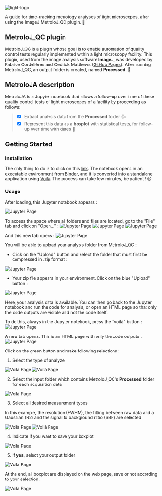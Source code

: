 <picture>
 <source media="(prefers-color-scheme: dark)" srcset="https://github.com/CSaint-Hilaire/MetroloJA_Binder/blob/main/images/MetroloJA_logo_black.png">
 <img alt="light-logo" src="https://github.com/CSaint-Hilaire/MetroloJA_Binder/blob/main/images/MetroloJA_logo_white.png">
</picture>

A guide for time-tracking metrology analyses of light microscopes, after using the ImageJ MetroloJ_QC plugin. :tada:

## MetroloJ_QC plugin
MetroloJ_QC is a plugin whose goal is to enable automation of quality control tests regularly implemented within a light microscopy facility. This plugin, used from the image analysis software **ImageJ**, was developed by Fabrice Cordelières and Cedrick Matthews ([GitHub Pages](https://github.com/MontpellierRessourcesImagerie/MetroloJ_QC)). After running MetroloJ_QC, an output folder is created, named **Processed**. &#x1F4D7; 

## MetroloJA description
MetroloJA is a Jupyter notebook that allows a follow-up over time of these quality control tests of light microscopes of a facility by proceeding as follows: 
 > - [x] Extract analysis data from the **Processed** folder :+1:
 > - [x] Represent this data as a **boxplot** with statistical tests, for follow-up over time with dates :tada:

## Getting Started
### Installation
The only thing to do is to click on this [link](https://mybinder.org/v2/gh/CSaint-Hilaire/MetroloJA_Binder/HEAD?urlpath=tree%2Fmetroloj_analyze.ipynb). 
The notebook opens in an executable environment from [Binder](https://mybinder.readthedocs.io/en/latest/), and it is converted into a standalone application using [Voilà](https://voila.readthedocs.io/en/stable/using.html). The process can take few minutes, be patient ! :laughing:


### Usage
After loading, this Jupyter notebook appears :

![Jupyter Page](https://github.com/CSaint-Hilaire/MetroloJA_Binder/blob/main/images/usage_1.png) 

To access the space where all folders and files are located, go to the "File" tab and click on "Open..." :
![Jupyter Page](https://github.com/CSaint-Hilaire/MetroloJA_Binder/blob/main/images/usage_2.png) ![Jupyter Page](https://github.com/CSaint-Hilaire/MetroloJA_Binder/blob/main/images/usage_3.png) ![Jupyter Page](https://github.com/CSaint-Hilaire/MetroloJA_Binder/blob/main/images/usage_3bis.png)

And this new tab opens :
![Jupyter Page](https://github.com/CSaint-Hilaire/MetroloJA_Binder/blob/main/images/usage_4.png)

You will be able to upload your analysis folder from MetroloJ_QC :
 * Click on the "Upload" button and select the folder that must first be compressed in .zip format :
 
 ![Jupyter Page](https://github.com/CSaint-Hilaire/MetroloJA_Binder/blob/main/images/usage_5.png)
 
 * Your zip file appears in your environment. Click on the blue "Upload" button :
 
 ![Jupyter Page](https://github.com/CSaint-Hilaire/MetroloJA_Binder/blob/main/images/usage_6.png)
 
Here, your analysis data is available. You can then go back to the Jupyter notebook and run the code for analysis, or open an HTML page so that only the code outputs are visible and not the code itself.

To do this, always in the Jupyter notebook, press the "voilà" button : 
![Jupyter Page](https://github.com/CSaint-Hilaire/MetroloJA_Binder/blob/main/images/usage_7.png)

A new tab opens. This is an HTML page with only the code outputs :
![Jupyter Page](https://github.com/CSaint-Hilaire/MetroloJA_Binder/blob/main/images/usage_8.png)

Click on the green button and make following selections : 
1. Select the type of analyze

![Voilà Page](https://github.com/CSaint-Hilaire/MetroloJA_Binder/blob/main/images/usage_2.png) ![Voilà Page](https://github.com/CSaint-Hilaire/MetroloJA_Binder/blob/main/images/usage_2bis.png)

2. Select the input folder which contains MetroloJ_QC's **Processed** folder for each acquisition date

![Voilà Page](https://github.com/CSaint-Hilaire/MetroloJA_Binder/blob/main/images/usage_3.png)

3. Select all desired measurement types

In this example, the resolution (FWHM), the fitting between raw data and a Gaussian (R2) and the signal to background ratio (SBR) are selected  

![Voilà Page](https://github.com/CSaint-Hilaire/MetroloJA_Binder/blob/main/images/usage_4.png) ![Voilà Page](https://github.com/CSaint-Hilaire/MetroloJA_Binder/blob/main/images/usage_5.png)

4. Indicate if you want to save your boxplot

![Voilà Page](https://github.com/CSaint-Hilaire/MetroloJA_Binder/blob/main/images/usage_6.png)

5. If **yes**, select your output folder 

![Voilà Page](https://github.com/CSaint-Hilaire/MetroloJA_Binder/blob/main/images/usage_7.png)

At the end, all boxplot are displayed on the web page, save or not according to your selection.

![Voilà Page](https://github.com/CSaint-Hilaire/MetroloJA_Binder/blob/main/images/usage_8.png)

